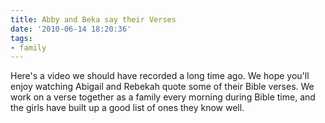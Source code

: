 ```yaml
---
title: Abby and Beka say their Verses
date: '2010-06-14 18:20:36'
tags:
- family
---
```


Here's a video we should have recorded a long time ago. We hope you'll enjoy watching Abigail and Rebekah quote some of their Bible verses. We work on a verse together as a family every morning during Bible time, and the girls have built up a good list of ones they know well.

<object width="450" height="273"><param name="movie" value="http://www.youtube.com/v/06hy7l0NSuE&hl=en_US&fs=1&rel=0&color1=0x2b405b&color2=0x6b8ab6"></param><param name="allowFullScreen" value="true"></param><param name="allowscriptaccess" value="always"></param><embed src="http://www.youtube.com/v/06hy7l0NSuE&hl=en_US&fs=1&rel=0&color1=0x2b405b&color2=0x6b8ab6" type="application/x-shockwave-flash" allowscriptaccess="always" allowfullscreen="true" width="450" height="273"></embed></object>
